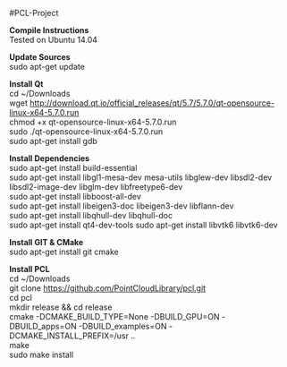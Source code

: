 #PCL-Project  
  
**Compile Instructions**  
Tested on Ubuntu 14.04  
  
**Update Sources**  
sudo apt-get update  
  
**Install Qt**  
cd ~/Downloads  
wget http://download.qt.io/official_releases/qt/5.7/5.7.0/qt-opensource-linux-x64-5.7.0.run  
chmod +x qt-opensource-linux-x64-5.7.0.run  
sudo ./qt-opensource-linux-x64-5.7.0.run  
sudo apt-get install gdb  
  
**Install Dependencies**  
sudo apt-get install build-essential  
sudo apt-get install libgl1-mesa-dev mesa-utils libglew-dev libsdl2-dev libsdl2-image-dev libglm-dev libfreetype6-dev  
sudo apt-get install libboost-all-dev  
sudo apt-get install libeigen3-doc libeigen3-dev libflann-dev  
sudo apt-get install libqhull-dev libqhull-doc  
sudo apt-get install qt4-dev-tools
sudo apt-get install libvtk6 libvtk6-dev  
  
**Install GIT & CMake**  
sudo apt-get install git cmake  
  
**Install PCL**  
cd ~/Downloads  
git clone https://github.com/PointCloudLibrary/pcl.git  
cd pcl  
mkdir release && cd release  
cmake -DCMAKE_BUILD_TYPE=None -DBUILD_GPU=ON -DBUILD_apps=ON -DBUILD_examples=ON -DCMAKE_INSTALL_PREFIX=/usr ..  
make  
sudo make install  

